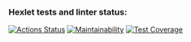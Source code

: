 ### Hexlet tests and linter status:
[![Actions Status](https://github.com/Hohlyandiya/frontend-project-46/actions/workflows/hexlet-check.yml/badge.svg)](https://github.com/Hohlyandiya/frontend-project-46/actions)
[![Maintainability](https://api.codeclimate.com/v1/badges/c6db7c5d6d374fb398af/maintainability)](https://codeclimate.com/github/Hohlyandiya/frontend-project-46/maintainability)
[![Test Coverage](https://api.codeclimate.com/v1/badges/c6db7c5d6d374fb398af/test_coverage)](https://codeclimate.com/github/Hohlyandiya/frontend-project-46/test_coverage)
